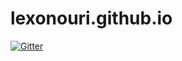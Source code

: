 # lexonouri.github.io

[![Gitter](https://badges.gitter.im/Join%20Chat.svg)](https://gitter.im/Lexonouri/lexonouri.github.io?utm_source=badge&utm_medium=badge&utm_campaign=pr-badge&utm_content=badge)